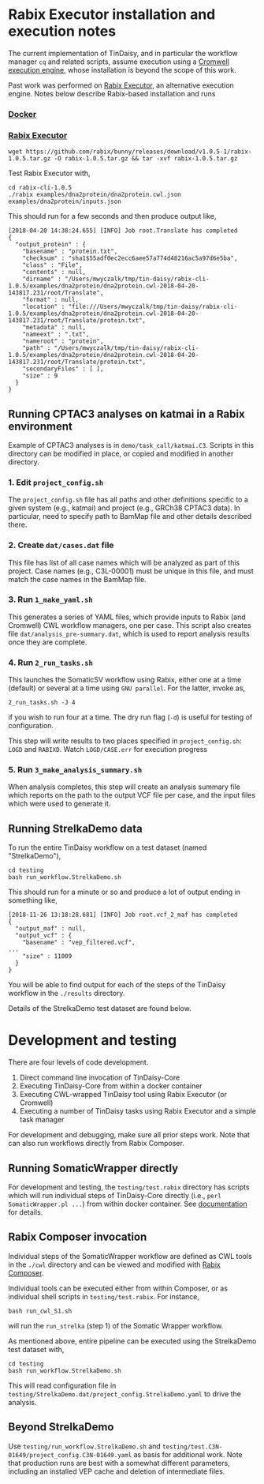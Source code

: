 # Rabix Executor installation and execution notes

The current implementation of TinDaisy, and in particular the workflow manager `cq`
and related scripts, assume execution using a [Cromwell execution engine](TODO), whose
installation is beyond the scope of this work.

Past work was performed on [Rabix Executor](TODO), an alternative execution engine.
Notes below describe Rabix-based installation and runs

### [Docker](https://www.docker.com/community-edition)

### [Rabix Executor](https://github.com/rabix/bunny)
```
wget https://github.com/rabix/bunny/releases/download/v1.0.5-1/rabix-1.0.5.tar.gz -O rabix-1.0.5.tar.gz && tar -xvf rabix-1.0.5.tar.gz
```

Test Rabix Executor with,
```
cd rabix-cli-1.0.5
./rabix examples/dna2protein/dna2protein.cwl.json examples/dna2protein/inputs.json
```
This should run for a few seconds and then produce output like,
```
[2018-04-20 14:38:24.655] [INFO] Job root.Translate has completed
{
  "output_protein" : {
    "basename" : "protein.txt",
    "checksum" : "sha1$55adf0ec2ecc6aee57a774d48216ac5a97d6e5ba",
    "class" : "File",
    "contents" : null,
    "dirname" : "/Users/mwyczalk/tmp/tin-daisy/rabix-cli-1.0.5/examples/dna2protein/dna2protein.cwl-2018-04-20-143817.231/root/Translate",
    "format" : null,
    "location" : "file:///Users/mwyczalk/tmp/tin-daisy/rabix-cli-1.0.5/examples/dna2protein/dna2protein.cwl-2018-04-20-143817.231/root/Translate/protein.txt",
    "metadata" : null,
    "nameext" : ".txt",
    "nameroot" : "protein",
    "path" : "/Users/mwyczalk/tmp/tin-daisy/rabix-cli-1.0.5/examples/dna2protein/dna2protein.cwl-2018-04-20-143817.231/root/Translate/protein.txt",
    "secondaryFiles" : [ ],
    "size" : 9
  }
}
```


## Running CPTAC3 analyses on katmai in a Rabix environment

Example of CPTAC3 analyses is in `demo/task_call/katmai.C3`.  Scripts in this directory can be modified in place, or copied and modified in another directory.

### 1. Edit `project_config.sh`
The `project_config.sh` file has all paths and other definitions specific to a given system (e.g., katmai) and project (e.g., GRCh38 CPTAC3 data).  In particular,
need to specify path to BamMap file and other details described there.

### 2. Create `dat/cases.dat` file
This file has list of all case names which will be analyzed as part of this project.  Case names (e.g., C3L-00001) must be unique in this file, and must
match the case names in the BamMap file.

### 3. Run `1_make_yaml.sh`
This generates a series of YAML files, which provide inputs to Rabix (and Cromwell) CWL workflow managers, one per case.  This script also
creates file `dat/analysis_pre-summary.dat`, which is used to report analysis results once they are complete.

### 4. Run `2_run_tasks.sh`
This launches the SomaticSV workflow using Rabix, either one at a time (default) or several at a time using `GNU parallel`.  For the latter,
invoke as,
```
2_run_tasks.sh -J 4
```
if you wish to run four at a time.  The dry run flag (`-d`) is useful for testing of configuration.

This step will write results to two places specified in `project_config.sh`: `LOGD` and `RABIXD`.  Watch `LOGD/CASE.err` for execution progress

### 5. Run `3_make_analysis_summary.sh`
When analysis completes, this step will create an analysis summary file which reports on the path to the output VCF file per case, and the
input files which were used to generate it.


## Running StrelkaDemo data

To run the entire TinDaisy workflow on a test dataset (named "StrelkaDemo"),
```
cd testing
bash run_workflow.StrelkaDemo.sh
```
This should run for a minute or so and produce a lot of output ending in something like,
```
[2018-11-26 13:18:28.681] [INFO] Job root.vcf_2_maf has completed
{
  "output_maf" : null,
  "output_vcf" : {
    "basename" : "vep_filtered.vcf",
...
    "size" : 11009
  }
}
```

You will be able to find output for each of the steps of the TinDaisy workflow in the `./results` directory.

Details of the StrelkaDemo test dataset are found below.


# Development and testing

There are four levels of code development.

1. Direct command line invocation of TinDaisy-Core
2. Executing TinDaisy-Core from within a docker container
3. Executing CWL-wrapped TinDaisy tool using Rabix Executor (or Cromwell)
4. Executing a number of TinDaisy tasks using Rabix Executor and a simple task manager

For development and debugging, make sure all prior steps work.  Note that can also run workflows
directly from Rabix Composer.

## Running SomaticWrapper directly

For development and testing, the `testing/test.rabix` directory has scripts
which will run individual steps of TinDaisy-Core directly (i.e., `perl SomaticWrapper.pl ...`)
from within docker container.  See [documentation](testing/README.md) for details.


## Rabix Composer invocation

Individual steps of the SomaticWrapper workflow are defined as CWL tools in the `./cwl` directory and can
be viewed and modified with [Rabix Composer](https://github.com/rabix/composer).

Individual tools can be executed either from within Composer, or as individual shell scripts in `testing/test.rabix`. For instance,
```
bash run_cwl_S1.sh
```
will run the `run_strelka` (step 1) of the Somatic Wrapper workflow.

As mentioned above, entire pipeline can be executed using the StrelkaDemo test dataset with,
```
cd testing
bash run_workflow.StrelkaDemo.sh
```
This will read configuration file in `testing/StrelkaDemo.dat/project_config.StrelkaDemo.yaml` to drive the analysis.

## Beyond StrelkaDemo

Use `testing/run_workflow.StrelkaDemo.sh` and `testing/test.C3N-01649/project_config.C3N-01649.yaml` as basis for 
additional work.  Note that production runs are best with a somewhat different parameters, including an installed VEP cache 
and deletion of intermediate files.

